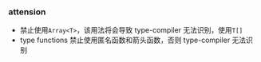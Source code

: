 ### attension

- 禁止使用`Array<T>`，该用法将会导致 type-compiler 无法识别，使用`T[]`
- type functions 禁止使用匿名函数和箭头函数，否则 type-compiler 无法识别
